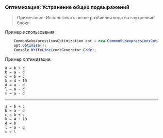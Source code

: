 ### Оптимизация: Устранение общих подвыражений


> Примечание: Использовать после разбиения кода на внутренние блоки

Пример использования:
```cs
	CommonSubexpressionsOptimization opt = new CommonSubexpressionsOptimization(codeGenerator.Code);
	opt.Optimize();
	Console.WriteLine(codeGenerator.Code);
```

Пример оптимизации:
```
a = b + c
b = a - d
c = b + c
k = 4 + 10
d = a - d
l = a - d
m = a - d
```
_________________________________
```
a = b + c
b = a - d
c = b + c
k = 4 + 10
d = b
l = a - d
m = l
```
